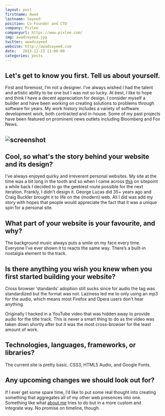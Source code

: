 ```yaml
---
layout: post
firstname: Awad
lastname: Sayeed
position: Co-Founder and CTO
company: Pixlee
companyurl: https://www.pixlee.com/
img: awadsayeed.jpg
twitter: awadsayeed
website: http://awadsayeed.com
date:   2013-12-23 11:00:00
categories: posts
---
```


## Let's get to know you first. Tell us about yourself.

First and foremost, I’m not a designer. I’ve always wished I had the talent and artistic ability to be one but I was not so lucky. At best, I like to hope and think I have a decent appreciation for design. I consider myself a builder and have been working on creating solutions to problems through software for years. My work history includes a variety of software development work, both contracted and in-house. Some of my past projects have been featured on prominent news outlets including Bloomberg and Fox News.

## ![screenshot](http://thedevelopment.co/images/screenshots/awadsayeed.jpg)

## Cool, so what's the story behind your website and its design?

I’ve always enjoyed quirky and irreverent personal websites. My site at the time was a bit long in the tooth and so when I came across [this](http://www.sitepoint.com/css3-starwars-scrolling-text/) on sitepoint a while back I decided to go the geekiest route possible for the next iteration. Frankly, I didn’t design it. George Lucas did 35+ years ago and Craig Buckler brought it to life on the (modern) web. All I did was add my story with hopes that people would appreciate the fact that it was a unique spin for a personal site.

## What part of your website is your favourite, and why?

The background music always puts a smile on my face every time. Everyone I’ve ever shown it to reacts the same way. There’s a built-in nostalgia element to the track.

## Is there anything you wish you knew when you first started building your website?

Cross browser ‘standards’ adoption still sucks since for audio the tag was standardized but the format was not. Laziness led me to only using an mp3 for the audio, which means most Firefox and Opera users don’t hear anything.

Originally I hacked in a YouTube video that was hidden away to provide audio for the title track. This is never a smart thing to do as the video was taken down shortly after but it was the most cross-browser for the least amount of work.

## Technologies, languages, frameworks, or libraries?

The current site is pretty basic. CSS3, HTML5 Audio, and Google Fonts.

## Any upcoming changes we should look out for?

If I ever get some spare time, I’d like to put some real thought into creating something that aggregates all of my other web presences into one. Something like what [about.me](http://about.me) tries to do but in a more custom and integrate way. No promise on timeline, though.